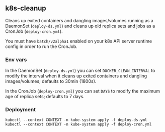 ## k8s-cleanup

Cleans up exited containers and dangling images/volumes running as a DaemonSet (`deploy-ds.yml`) and cleans up old replica sets and jobs as a CronJob (`deploy-cron.yml`).

You must have `batch/v2alpha1` enabled on your k8s API server runtime config in order to run the CronJob.

### Env vars
In the DaemonSet (`deploy-ds.yml`) you can set `DOCKER_CLEAN_INTERVAL` to modify the interval when it cleans up exited containers and dangling images/volumes; defaults to 30min (1800s).

In the CronJob (`deploy-cron.yml`) you can set `DAYS` to modify the maximum age of replica sets; defaults to 7 days.

### Deployment

```
kubectl --context CONTEXT -n kube-system apply -f deploy-ds.yml
kubectl --context CONTEXT -n kube-system apply -f deploy-cron.yml
```
